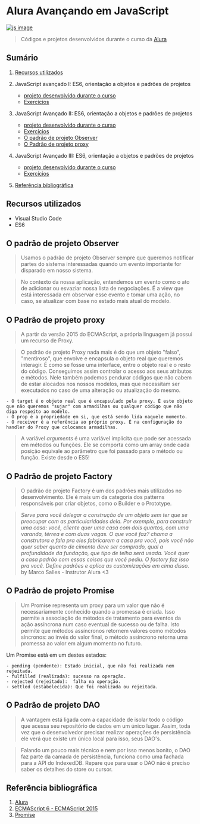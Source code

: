 # Alura Avançando em JavaScript

[![js image](https://cdn-images-1.medium.com/max/1600/0*CU8lM9dhv_M_XL4L.gif)](https://alura.com.br)

> Códigos e projetos desenvolvidos durante o curso da [Alura](https://alura.com.br)

## Sumário 

1. [Recursos utilizados](#recursos-utilizados)

1. JavaScript avançado I: ES6, orientação a objetos e padrões de projetos
    * [projeto desenvolvido durante o curso](https://github.com/andermelo/alura-engenheiro-javascript/tree/master/projetos/negociacoes)
    * [Exercícios](https://github.com/andermelo/alura-engenheiro-javascript/tree/master/exercicios)         
1. JavaScript Avançado II: ES6, orientação a objetos e padrões de projetos
    * [projeto desenvolvido durante o curso](https://github.com/andermelo/alura-engenheiro-javascript/tree/master/projetos/negociacoes)
    * [Exercícios](https://github.com/andermelo/alura-engenheiro-javascript/tree/master/exercicios)
    * [O padrão de projeto Observer](#o-padrão-de-projeto-observer)
    * [O Padrão de projeto proxy](#o-padrão-de-projeto-proxy)

1. JavaScript Avançado III: ES6, orientação a objetos e padrões de projetos
    * [projeto desenvolvido durante o curso](https://github.com/andermelo/alura-engenheiro-javascript/tree/master/projetos/negociacoes)
    * [Exercícios](https://github.com/andermelo/alura-engenheiro-javascript/tree/master/exercicios)

1. [Referência bibliográfica](#referência-bibliográfica)


## Recursos utilizados

* Visual Studio Code
* ES6

## O padrão de projeto Observer

> Usamos o padrão de projeto Observer sempre que queremos notificar partes do sistema interessadas quando um evento importante for disparado em nosso sistema.

> No contexto da nossa aplicação, entendemos um evento como o ato de adicionar ou esvaziar nossa lista de negociações. É a view que está interessada em observar esse evento e tomar uma ação, no caso, se atualizar com base no estado mais atual do modelo.

## O Padrão de projeto proxy

> A partir da versão 2015 do ECMAScript, a própria linguagem já possui um recurso de Proxy.

> O padrão de projeto Proxy nada mais é do que um objeto "falso", "mentiroso", que envolve e encapsula o objeto real que queremos interagir. É como se fosse uma interface, entre o objeto real e o resto do código. Conseguimos assim controlar o acesso aos seus atributos e métodos. Nele também podemos pendurar códigos que não cabem de estar alocados nos nossos modelos, mas que necessitam ser executados no caso de uma alteração ou atualização do mesmo.

    - O target é o objeto real que é encapsulado pela proxy. É este objeto que não queremos "sujar" com armadilhas ou qualquer código que não diga respeito ao modelo.
    - O prop é a propriedade em si, que está sendo lida naquele momento.
    - O receiver é a referência ao próprio proxy. É na configuração do handler do Proxy que colocamos armadilhas.

> A variável *arguments* é uma variável implícita que pode ser acessada em métodos ou funções. Ele se comporta como um array onde cada posição equivale ao parâmetro que foi passado para o método ou função. Existe desde o ES5!

## O Padrão de projeto Factory

> O padrão de projeto Factory é um dos padrões mais utilizados no desenvolvimento. Ele é mais um da categoria dos patterns responsáveis por criar objetos, como o Builder e o Prototype.

> *Serve para você delegar a construção de um objeto sem ter que se preocupar com as particularidades dela. Por exemplo, para construir uma casa: você, cliente quer uma casa com dois quartos, com uma varanda, térrea e com duas vagas. O que você faz? chama a construtora e fala pra eles fabricarem a casa pra você, pois você não quer saber quanto de cimento deve ser comprado, qual a profundidade da fundação, que tipo de telha será usada. Você quer a casa padrão com essas coisas que você pediu. O factory faz isso pra você. Define padrões e aplica as customizações em cima disso.* by Marco Salles - Instrutor 
Alura <3

## O Padrão de projeto Promise

> Um Promise representa um proxy para um valor que não é necessariamente conhecido quando a promessa é criada. Isso permite a associação de métodos de tratamento para eventos da ação assíncrona num caso eventual de sucesso ou de falha. Isto permite que métodos assíncronos retornem valores como métodos síncronos: ao invés do valor final, o método assíncrono retorna uma promessa ao valor em algum momento no futuro.

Um Promise está em um destes estados: 

    - pending (pendente): Estado inicial, que não foi realizada nem rejeitada.
    - fulfilled (realizada): sucesso na operação.
    - rejected (rejeitado):  falha na operação.
    - settled (estabelecida): Que foi realizada ou rejeitada.

## O Padrão de projeto DAO

> A vantagem está ligada com a capacidade de isolar todo o código que acessa seu repositório de dados em um único lugar. Assim, toda vez que o desenvolvedor precisar realizar operações de persistência ele verá que existe um único local para isso, seus DAO's.

> Falando um pouco mais técnico e nem por isso menos bonito, o DAO faz parte da camada de persistência, funciona como uma fachada para a API do IndexedDB. Repare que para usar o DAO não é preciso saber os detalhes do store ou cursor.


## Referência bibliográfica
 
 1. [Alura](https://www.alura.com.br)
 1. [ECMAScript 6 - ECMAScript 2015](https://www.w3schools.com/js/js_es6.asp)
 1. [Promise](https://developer.mozilla.org/pt-BR/docs/Web/JavaScript/Reference/Global_Objects/Promise)

